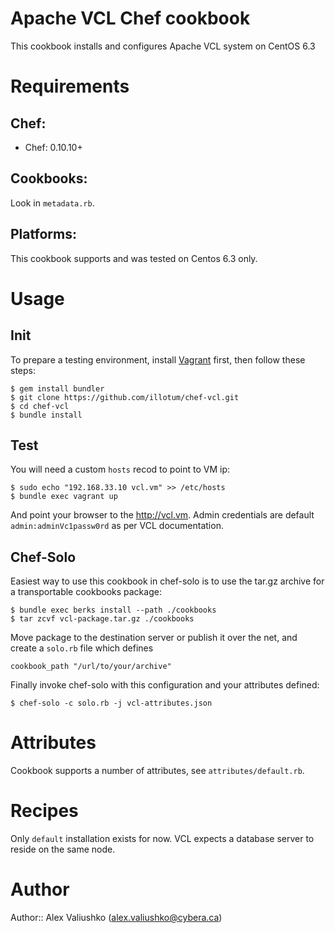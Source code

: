 # Apache VCL Chef cookbook
This cookbook installs and configures Apache VCL system on CentOS 6.3

# Requirements
## Chef:
* Chef: 0.10.10+

## Cookbooks:
Look in `metadata.rb`.

## Platforms:
This cookbook supports and was tested on Centos 6.3 only.

# Usage
## Init
To prepare a testing environment, install [Vagrant](http://vagrantup.com) first, then 
follow these steps:

    $ gem install bundler
    $ git clone https://github.com/illotum/chef-vcl.git
    $ cd chef-vcl
    $ bundle install

## Test
You will need a custom `hosts` recod to point to VM ip:

    $ sudo echo "192.168.33.10 vcl.vm" >> /etc/hosts
    $ bundle exec vagrant up

And point your browser to the http://vcl.vm. Admin credentials are default `admin:adminVc1passw0rd` as per VCL documentation.

## Chef-Solo
Easiest way to use this cookbook in chef-solo is to use the tar.gz archive
for a transportable cookbooks package:

    $ bundle exec berks install --path ./cookbooks
    $ tar zcvf vcl-package.tar.gz ./cookbooks

Move package to the destination server or publish it over the net, and
create a `solo.rb` file which defines
    
    cookbook_path "/url/to/your/archive"    

Finally invoke chef-solo with this configuration and your attributes defined:

    $ chef-solo -c solo.rb -j vcl-attributes.json

# Attributes
Cookbook supports a number of attributes, see `attributes/default.rb`.

# Recipes
Only `default` installation exists for now. VCL expects a database server
to reside on the same node.

# Author
Author:: Alex Valiushko (<alex.valiushko@cybera.ca>)
